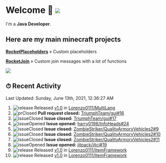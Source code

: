 # Welcome 👋 ![](https://hit.yhype.me/github/profile?user_id=69311874)

I'm a **Java Developer**.

## Here are my main minecraft projects

**[RocketPlaceholders](https://github.com/Lorenzo0111/RocketPlaceholders)** » Custom placeholders

**[RocketJoin](https://github.com/Lorenzo0111/RocketJoin)** » Custom join messages with a lot of functions

[![](https://github-readme-stats.vercel.app/api?username=Lorenzo0111&show_icons=true&count_private=true)](https://github.com/Lorenzo0111)

## ⏱ Recent Activity

<!--RECENT_ACTIVITY:last_update-->
Last Updated: Sunday, June 13th, 2021, 12:36:27 AM
<!--RECENT_ACTIVITY:last_update_end-->

<!--RECENT_ACTIVITY:start-->
1. ![release] Released [v1.0](https://github.com/Lorenzo0111/MultiLang/releases/tag/1.0) in [Lorenzo0111/MultiLang](https://github.com/Lorenzo0111/MultiLang)
2. ![prClosed] **Pull request closed:** [TriumphTeam/gui#16](https://github.com/TriumphTeam/gui/pull/16)
3. ![issueClosed] **Issue closed:** [TriumphTeam/gui#17](https://github.com/TriumphTeam/gui/issues/17)
4. ![issueOpened] **Issue opened:** [harry0198/InfoHeads#24](https://github.com/harry0198/InfoHeads/issues/24)
5. ![issueClosed] **Issue closed:** [ZombieStriker/QualityArmoryVehicles2#9](https://github.com/ZombieStriker/QualityArmoryVehicles2/issues/9)
6. ![issueClosed] **Issue closed:** [ZombieStriker/QualityArmoryVehicles2#10](https://github.com/ZombieStriker/QualityArmoryVehicles2/issues/10)
7. ![issueClosed] **Issue closed:** [ZombieStriker/QualityArmoryVehicles2#11](https://github.com/ZombieStriker/QualityArmoryVehicles2/issues/11)
8. ![issueOpened] **Issue opened:** [jitpack/jitci#19](https://github.com/jitpack/jitci/issues/19)
9. ![release] Released [v1.0](https://github.com/Lorenzo0111/ItemFramework/releases/tag/1.0) in [Lorenzo0111/ItemFramework](https://github.com/Lorenzo0111/ItemFramework)
10. ![release] Released [v1.0](https://github.com/Lorenzo0111/ItemFramework/releases/tag/1.0) in [Lorenzo0111/ItemFramework](https://github.com/Lorenzo0111/ItemFramework)
<!--RECENT_ACTIVITY:end-->

[issueOpened]: https://cdn.jsdelivr.net/gh/Readme-Workflows/Readme-Icons@main/icons/octicons/IssueOpenedOld.svg
[issueClosed]: https://cdn.jsdelivr.net/gh/Readme-Workflows/Readme-Icons@main/icons/octicons/IssueClosedOld.svg

[prOpened]: https://cdn.jsdelivr.net/gh/Readme-Workflows/Readme-Icons@main/icons/octicons/PullRequestOpened.svg
[prClosed]: https://cdn.jsdelivr.net/gh/Readme-Workflows/Readme-Icons@main/icons/octicons/PullRequestClosed.svg
[prMerged]: https://cdn.jsdelivr.net/gh/Readme-Workflows/Readme-Icons@main/icons/octicons/PullRequestMerged.svg

[comment]: https://cdn.jsdelivr.net/gh/Readme-Workflows/Readme-Icons@main/icons/octicons/Comment.svg

[changesRequested]: https://cdn.jsdelivr.net/gh/Readme-Workflows/Readme-Icons@main/icons/octicons/RequestedChanges.svg
[approved]: https://cdn.jsdelivr.net/gh/Readme-Workflows/Readme-Icons@main/icons/octicons/ApprovedChanges.svg

[repoCreated]: https://cdn.jsdelivr.net/gh/Readme-Workflows/Readme-Icons@main/icons/octicons/Repository.svg
[release]: https://cdn.jsdelivr.net/gh/Readme-Workflows/Readme-Icons@main/icons/octicons/Release.svg
[star]: https://cdn.jsdelivr.net/gh/Readme-Workflows/Readme-Icons@main/icons/octicons/StarredRepository.svg
[wiki]: https://cdn.jsdelivr.net/gh/Readme-Workflows/Readme-Icons@main/icons/octicons/Wiki.svg
[fork]: https://cdn.jsdelivr.net/gh/Readme-Workflows/Readme-Icons@main/icons/octicons/ForkedRepository.svg
[people]: https://cdn.jsdelivr.net/gh/Readme-Workflows/Readme-Icons@main/icons/octicons/People.svg
